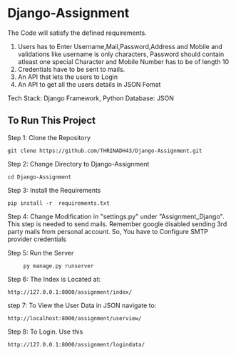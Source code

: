# Django-Assignment

The Code will satisfy the defined requirements.

1. Users has to Enter Username,Mail,Password,Address and Mobile and validations like username is only characters, Password should contain atleast one special Character and Mobile Number has to be of length 10
2. Credentials have to be sent to mails.
3. An  API that lets the users to Login
4. An API to get all the users details in JSON Fomat

Tech Stack: Django Framework, Python
Database: JSON 

## To Run This Project
Step 1: Clone the Repository
  ```
  git clone https://github.com/THRINADH43/Django-Assignment.git

  ```
Step 2: Change Directory to Django-Assignment
```
cd Django-Assignment   
```
Step 3: Install the Requirements
```
pip install -r  requirements.txt    
```
Step 4: Change Modification in "settings.py" under "Assignment_Django". This step is needed to send mails. Remember google disabled sending 3rd party mails from personal account. So, You have to Configure SMTP provider credentials 

Step 5: Run the Server

```
     py manage.py runserver    
```

Step 6: The Index is Located at:
```
http://127.0.0.1:8000/assignment/index/
```
step 7: To View the User Data in JSON navigate to:
```
http://localhost:8000/assignment/userview/
```

Step 8: To Login. Use this
```
http://127.0.0.1:8000/assignment/logindata/
```
